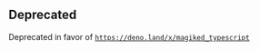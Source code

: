 
## Deprecated

Deprecated in favor of [`https://deno.land/x/magiked_typescript`](https://deno.land/x/magiked_typescript)
